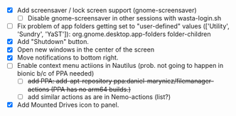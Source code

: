 - [x] Add screensaver / lock screen support (gnome-screensaver)
  - [ ] Disable gnome-screensaver in other sessions with wasta-login.sh
- [ ] Fix problem of app folders getting set to "user-defined" values (['Utility', 'Sundry', 'YaST']): org.gnome.desktop.app-folders folder-children
- [x] Add "Shutdown" button.
- [x] Open new windows in the center of the screen
- [x] Move notifications to bottom right.
- [ ] Enable context menu actiions in Nautilus (prob. not going to happen in bionic b/c of PPA needed)
  - [ ] ~~add PPA: add-apt-repository ppa:daniel-marynicz/filemanager-actions (PPA has no arm64 builds.)~~
  - [ ] add similar actions as are in Nemo-actions (list?)
- [x] Add Mounted Drives icon to panel.
